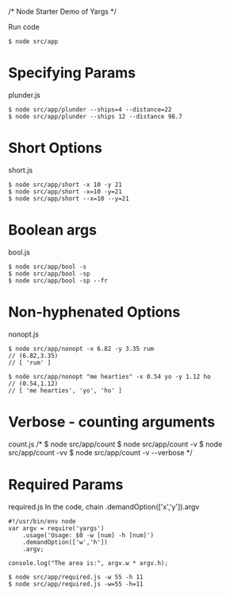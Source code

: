 /* Node Starter Demo of Yargs */


Run code
```
$ node src/app
```

# Specifying Params
plunder.js
```
$ node src/app/plunder --ships=4 --distance=22
$ node src/app/plunder --ships 12 --distance 98.7
```


# Short Options
short.js
```
$ node src/app/short -x 10 -y 21
$ node src/app/short -x=10 -y=21
$ node src/app/short --x=10 --y=21
```


# Boolean args
bool.js
```
$ node src/app/bool -s
$ node src/app/bool -sp
$ node src/app/bool -sp --fr
```


# Non-hyphenated Options
nonopt.js
```
$ node src/app/nonopt -x 6.82 -y 3.35 rum
// (6.82,3.35)
// [ 'rum' ]

$ node src/app/nonopt "me hearties" -x 0.54 yo -y 1.12 ho
// (0.54,1.12)
// [ 'me hearties', 'yo', 'ho' ]
```


# Verbose - counting arguments
count.js
/*
$ node src/app/count
$ node src/app/count -v
$ node src/app/count -vv
$ node src/app/count -v --verbose
*/


# Required Params
required.js
In the code, chain .demandOption(['x','y']).argv
```
#!/usr/bin/env node
var argv = require('yargs')
    .usage('Usage: $0 -w [num] -h [num]')
    .demandOption(['w','h'])
    .argv;

console.log("The area is:", argv.w * argv.h);
```


```
$ node src/app/required.js -w 55 -h 11
$ node src/app/required.js -w=55 -h=11
```



